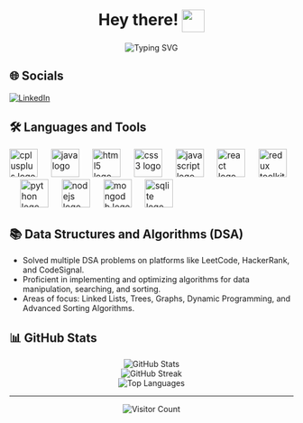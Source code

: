 <h1 align="center">Hey there! <img src="https://raw.githubusercontent.com/aemmadi/aemmadi/master/wave.gif" width="40px" align="center"></h1>

<p align="center">
  <img src="https://readme-typing-svg.herokuapp.com?color=58A6FF&lines=Welcome+to+My+GitHub!;MERN+Stack+Developer;Passionate+about+Tech+and+Coding" alt="Typing SVG">
</p>

## 🌐 Socials
[![LinkedIn](https://img.shields.io/badge/LinkedIn-%230077B5.svg?logo=linkedin&logoColor=white)](https://linkedin.com/in/anand-pandey-5b5875253)

<h2 align="left">🛠 Languages and Tools</h2>

<div align="left" style="font-size: 1.1em;">
  <img src="https://cdn.jsdelivr.net/gh/devicons/devicon/icons/cplusplus/cplusplus-original.svg" height="50" alt="cplusplus logo" />
  <img width="15" />
  <img src="https://cdn.jsdelivr.net/gh/devicons/devicon/icons/java/java-original.svg" height="50" alt="java logo" />
  <img width="15" />
  <img src="https://cdn.jsdelivr.net/gh/devicons/devicon/icons/html5/html5-original.svg" height="50" alt="html5 logo" />
  <img width="15" />
  <img src="https://cdn.jsdelivr.net/gh/devicons/devicon/icons/css3/css3-original.svg" height="50" alt="css3 logo" />
  <img width="15" />
  <img src="https://cdn.jsdelivr.net/gh/devicons/devicon/icons/javascript/javascript-original.svg" height="50" alt="javascript logo" />
  <img width="15" />
  <img src="https://cdn.jsdelivr.net/gh/devicons/devicon/icons/react/react-original.svg" height="50" alt="react logo" />
  <img width="15" />
  <img src="https://cdn.jsdelivr.net/gh/devicons/devicon/icons/redux/redux-original.svg" height="50" alt="redux toolkit logo" />
  <img width="15" />
  <img src="https://cdn.jsdelivr.net/gh/devicons/devicon/icons/python/python-original.svg" height="50" alt="python logo" />
  <img width="15" />
  <img src="https://cdn.jsdelivr.net/gh/devicons/devicon/icons/nodejs/nodejs-original.svg" height="50" alt="nodejs logo" />
  <img width="15" />
  <img src="https://cdn.jsdelivr.net/gh/devicons/devicon/icons/mongodb/mongodb-original.svg" height="50" alt="mongodb logo" />
  <img width="15" />
  <img src="https://cdn.jsdelivr.net/gh/devicons/devicon/icons/sqlite/sqlite-original.svg" height="50" alt="sqlite logo" />
</div>

<h2 align="left">📚 Data Structures and Algorithms (DSA)</h2>

- Solved multiple DSA problems on platforms like LeetCode, HackerRank, and CodeSignal.
- Proficient in implementing and optimizing algorithms for data manipulation, searching, and sorting.
- Areas of focus: Linked Lists, Trees, Graphs, Dynamic Programming, and Advanced Sorting Algorithms.

## 📊 GitHub Stats
<div align="center">
  <img src="https://github-readme-stats.vercel.app/api?username=Anand19987i&theme=gotham&hide_border=false&include_all_commits=true&count_private=true" alt="GitHub Stats">
  <br>
  <img src="https://github-readme-streak-stats.herokuapp.com/?user=Anand19987i&theme=gotham&hide_border=false" alt="GitHub Streak">
  <br>
  <img src="https://github-readme-stats.vercel.app/api/top-langs/?username=Anand19987i&theme=gotham&hide_border=false&include_all_commits=true&count_private=true&layout=compact" alt="Top Languages">
</div>

---

<p align="center">
  <img src="https://visitcount.itsvg.in/api?id=Anand19987i&icon=9&color=10" alt="Visitor Count">
</p>

<!-- Proudly created with GPRM ( https://gprm.itsvg.in ) -->
